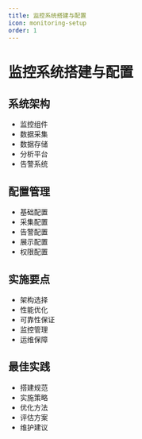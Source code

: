 ```yaml
---
title: 监控系统搭建与配置
icon: monitoring-setup
order: 1
---
```


# 监控系统搭建与配置

## 系统架构
- 监控组件
- 数据采集
- 数据存储
- 分析平台
- 告警系统

## 配置管理
- 基础配置
- 采集配置
- 告警配置
- 展示配置
- 权限配置

## 实施要点
- 架构选择
- 性能优化
- 可靠性保证
- 监控管理
- 运维保障

## 最佳实践
- 搭建规范
- 实施策略
- 优化方法
- 评估方案
- 维护建议
